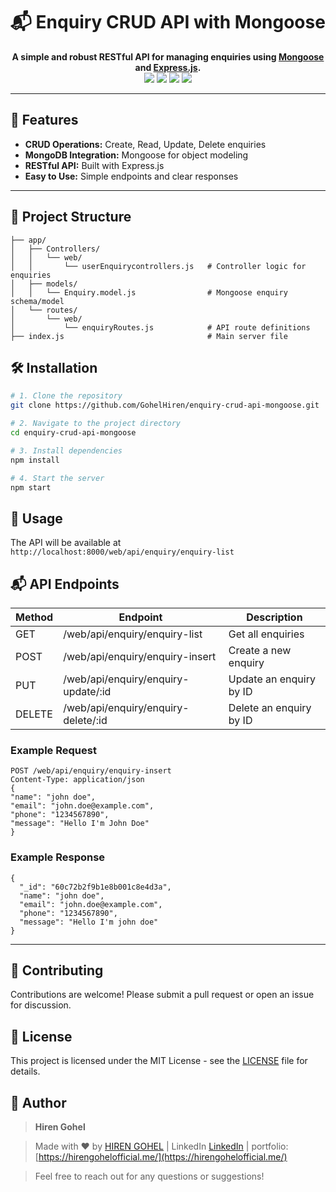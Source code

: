 <h1 align="center">📬 Enquiry CRUD API with Mongoose</h1>

<p align="center">
  <b>A simple and robust RESTful API for managing enquiries using <a href="https://mongoosejs.com/">Mongoose</a> and <a href="https://expressjs.com/">Express.js</a>.</b>
  <br>
  <img src="https://img.shields.io/badge/Node.js-18.x-green?logo=node.js">
  <img src="https://img.shields.io/badge/Express.js-4.x-blue?logo=express">
  <img src="https://img.shields.io/badge/Mongoose-7.x-brightgreen?logo=mongodb">
  <img src="https://img.shields.io/badge/License-MIT-yellow">
</p>

---

## 🚀 Features

- **CRUD Operations:** Create, Read, Update, Delete enquiries
- **MongoDB Integration:** Mongoose for object modeling
- **RESTful API:** Built with Express.js
- **Easy to Use:** Simple endpoints and clear responses

---

## 📁 Project Structure

```
├── app/
│   ├── Controllers/
│   │   └── web/
│   │       └── userEnquirycontrollers.js   # Controller logic for enquiries
│   ├── models/
│   │   └── Enquiry.model.js                # Mongoose enquiry schema/model
│   └── routes/
│       └── web/
│           └── enquiryRoutes.js            # API route definitions
├── index.js                                # Main server file
```

## 🛠️ Installation

```bash
# 1. Clone the repository
git clone https://github.com/GohelHiren/enquiry-crud-api-mongoose.git

# 2. Navigate to the project directory
cd enquiry-crud-api-mongoose

# 3. Install dependencies
npm install

# 4. Start the server
npm start
```

## 📡 Usage

The API will be available at `http://localhost:8000/web/api/enquiry/enquiry-list`

## 📬 API Endpoints

| Method | Endpoint                            | Description             |
| ------ | ----------------------------------- | ----------------------- |
| GET    | /web/api/enquiry/enquiry-list       | Get all enquiries       |
| POST   | /web/api/enquiry/enquiry-insert     | Create a new enquiry    |
| PUT    | /web/api/enquiry/enquiry-update/:id | Update an enquiry by ID |
| DELETE | /web/api/enquiry/enquiry-delete/:id | Delete an enquiry by ID |

### Example Request

```http
POST /web/api/enquiry/enquiry-insert
Content-Type: application/json
{
"name": "john doe",
"email": "john.doe@example.com",
"phone": "1234567890",
"message": "Hello I'm John Doe"
}

```

### Example Response

```
{
  "_id": "60c72b2f9b1e8b001c8e4d3a",
  "name": "john doe",
  "email": "john.doe@example.com",
  "phone": "1234567890",
  "message": "Hello I'm john doe"
}
```

---

## 🤝 Contributing

Contributions are welcome! Please submit a pull request or open an issue for discussion.

## 📝 License

This project is licensed under the MIT License - see the [LICENSE](LICENSE) file for details.

## 👤 Author

> **Hiren Gohel**

> Made with ❤️ by [HIREN GOHEL](https://github.com/GohelHiren) | LinkedIn [LinkedIn](https://in.linkedin.com/in/hiren-gohel-6986a124b) | portfolio: [https://hirengohelofficial.me/](https://hirengohelofficial.me/)

> Feel free to reach out for any questions or suggestions!
